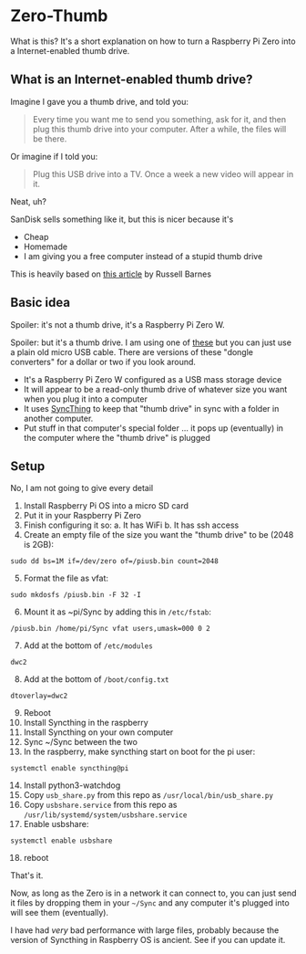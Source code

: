 # Zero-Thumb

What is this? It's a short explanation on how to turn a Raspberry Pi Zero into
a Internet-enabled thumb drive.

## What is an Internet-enabled thumb drive?

Imagine I gave you a thumb drive, and told you:

> Every time you want me to send you something, ask for it, and then
> plug this thumb drive into your computer.
> After a while, the files will be there.

Or imagine if I told you:

> Plug this USB drive into a TV. Once a week a new video will appear in it.

Neat, uh?

SanDisk sells something like it, but this is nicer because it's 

* Cheap
* Homemade
* I am giving you a free computer instead of a stupid thumb drive

This is heavily based on [this article](https://magpi.raspberrypi.org/articles/pi-zero-w-smart-usb-flash-drive) by Russell Barnes

## Basic idea

Spoiler: it's not a thumb drive, it's a Raspberry Pi Zero W.

Spoiler: but it's a thumb drive. I am using one of [these](https://www.banggood.com/USB-Dongle-With-Acrylic-Shield-for-Raspberry-Pi-Zero-or-Zero-W-p-1432397.html?gmcCountry=US&cur_warehouse=CN&createTmp=1&utm_source=google&utm_medium=cpc_ods&utm_campaign=nancy-content-sdsrm-jewelry-nancy-content&utm_content=nancy&gclid=Cj0KCQjwub-HBhCyARIsAPctr7xhj-ZatxXm-5wK3RPS8mBrAbdUVOqarSjvxbvF1Jjt_-fH2SXAO_oaAn1mEALw_wcB) but you can just use a plain old micro USB cable. There are versions of these "dongle converters" for a dollar or two if you look around.

* It's a Raspberry Pi Zero W configured as a USB mass storage device
* It will appear to be a read-only thumb drive of whatever size you want when you
  plug it into a computer
* It uses [SyncThing](https://syncthing.net/) to keep that "thumb drive" in sync
  with a folder in another computer.
* Put stuff in that computer's special folder ... it pops up (eventually) in the
  computer where the "thumb drive" is plugged

## Setup

No, I am not going to give every detail

1. Install Raspberry Pi OS into a micro SD card
2. Put it in your Raspberry Pi Zero
3. Finish configuring it so:
   a. It has WiFi
   b. It has ssh access
4. Create an empty file of the size you want the "thumb drive" to be (2048 is 2GB):

```
sudo dd bs=1M if=/dev/zero of=/piusb.bin count=2048
```
5. Format the file as vfat:
```
sudo mkdosfs /piusb.bin -F 32 -I
```
6. Mount it as ~pi/Sync by adding this in `/etc/fstab`:
```
/piusb.bin /home/pi/Sync vfat users,umask=000 0 2
```
7. Add at the bottom of `/etc/modules`
```
dwc2
```
8. Add at the bottom of `/boot/config.txt`
```
dtoverlay=dwc2
```
9. Reboot
10. Install Syncthing in the raspberry
11. Install Syncthing on your own computer
12. Sync ~/Sync between the two
13. In the raspberry, make syncthing start on boot for the pi user:
```
systemctl enable syncthing@pi
```
14. Install python3-watchdog
15. Copy `usb_share.py` from this repo as `/usr/local/bin/usb_share.py`
16. Copy `usbshare.service` from this repo as `/usr/lib/systemd/system/usbshare.service`
17. Enable usbshare:
```
systemctl enable usbshare
```
18. reboot

That's it.

Now, as long as the Zero is in a network it can connect to, you can just send it files 
by dropping them in your `~/Sync` and any computer it's plugged into will see them
(eventually).

I have had *very* bad performance with large files, probably because the version of
Syncthing in Raspberry OS is ancient. See if you can update it.